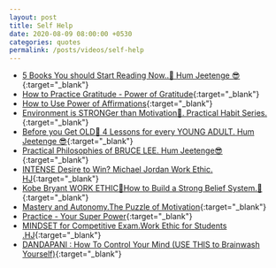 ```yaml
---
layout: post
title: Self Help
date: 2020-08-09 08:00:00 +0530
categories: quotes
permalink: /posts/videos/self-help
---
```


- [5 Books You should Start Reading Now..🚀 Hum Jeetenge 😎](https://www.youtube.com/watch?v=NIj1ZtTqYUo){:target="_blank"}
- [How to Practice Gratitude - Power of Gratitude](https://www.youtube.com/watch?v=c_9sG-zG-hE){:target="_blank"}
- [How to Use Power of Affirmations](https://www.youtube.com/watch?v=YlepX8bmSJg){:target="_blank"}
- [Environment is STRONGer than Motivation🚀. Practical Habit Series.](https://www.youtube.com/watch?v=d26sn6Nptcs){:target="_blank"}
- [Before you Get OLD🚀 4 Lessons for every YOUNG ADULT. Hum Jeetenge 😎](https://www.youtube.com/watch?v=Q2IwNycWtns){:target="_blank"}
- [Practical Philosophies of BRUCE LEE. Hum Jeetenge😎](https://www.youtube.com/watch?v=TLPfAcBsb-o){:target="_blank"}
- [INTENSE Desire to Win? Michael Jordan Work Ethic. HJ](https://www.youtube.com/watch?v=IqAFsXoQCJw){:target="_blank"}
- [Kobe Bryant WORK ETHIC🚀How to Build a Strong Belief System.🚀](https://www.youtube.com/watch?v=PwqYCx6x6Es){:target="_blank"}
- [Mastery and Autonomy.The Puzzle of Motivation](https://www.youtube.com/watch?v=a2mN9W1ktEw){:target="_blank"}
- [Practice - Your Super Power](https://www.youtube.com/watch?v=DLJmoIGF4oY){:target="_blank"}
- [MINDSET for Competitive Exam.Work Ethic for Students .HJ](https://www.youtube.com/watch?v=Q0jwASzc7kI){:target="_blank"}
- [DANDAPANI : How To Control Your Mind (USE THIS to Brainwash Yourself)](https://www.youtube.com/watch?v=WYfYmYbp7C4){:target="_blank"}